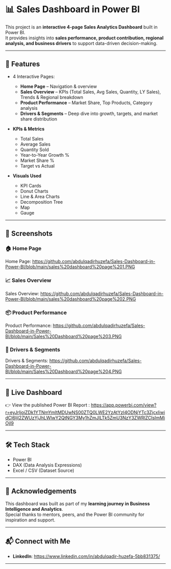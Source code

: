 # 📊 Sales Dashboard in Power BI  

This project is an **interactive 4-page Sales Analytics Dashboard** built in Power BI.  
It provides insights into **sales performance, product contribution, regional analysis, and business drivers** to support data-driven decision-making.  

---

## 🚀 Features  
- 4 Interactive Pages:  
  - **Home Page** – Navigation & overview  
  - **Sales Overview** – KPIs (Total Sales, Avg Sales, Quantity, LY Sales), Trends & Regional breakdown  
  - **Product Performance** – Market Share, Top Products, Category analysis  
  - **Drivers & Segments** – Deep dive into growth, targets, and market share distribution  

- **KPIs & Metrics**  
  - Total Sales  
  - Average Sales  
  - Quantity Sold  
  - Year-to-Year Growth %  
  - Market Share %  
  - Target vs Actual  

- **Visuals Used**  
  - KPI Cards  
  - Donut Charts  
  - Line & Area Charts  
  - Decomposition Tree  
  - Map  
  - Gauge  

---

## 📸 Screenshots  

### 🏠 Home Page  
Home Page: https://github.com/abdulqadirhuzefa/Sales-Dashboard-in-Power-BI/blob/main/sales%20dashboard%20page%201.PNG 

### 📈 Sales Overview  
Sales Overview: https://github.com/abdulqadirhuzefa/Sales-Dashboard-in-Power-BI/blob/main/sales%20dashboard%20page%202.PNG

### 📦 Product Performance  
Product Performance: https://github.com/abdulqadirhuzefa/Sales-Dashboard-in-Power-BI/blob/main/Sales%20Dashboard%20page%203.PNG 

### 🎯 Drivers & Segments  
Drivers & Segments: https://github.com/abdulqadirhuzefa/Sales-Dashboard-in-Power-BI/blob/main/Sales%20Dashboard%20page%204.PNG 

---

## 🔗 Live Dashboard  
👉 View the published Power BI Report : https://app.powerbi.com/view?r=eyJrIjoiZDk1YTNmYmItMDUwNS00ZTQ0LWE2YzAtYzI4ODNjYTc3ZjcxIiwidCI6IjI2ZWUzYjJhLWIwY2QtNGY3My1hZmJlLTk5ZmU3NzY3ZWRlZCIsImMiOjl9 

---

## 🛠️ Tech Stack  
- Power BI  
- DAX (Data Analysis Expressions)  
- Excel / CSV (Dataset Source)  

---

## 🙌 Acknowledgements  
This dashboard was built as part of my **learning journey in Business Intelligence and Analytics**.  
Special thanks to mentors, peers, and the Power BI community for inspiration and support.  

---

## 📬 Connect with Me  
- **LinkedIn**: https://www.linkedin.com/in/abdulqadir-huzefa-5bb831375/   

---


